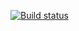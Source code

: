[![Build status](https://ci.appveyor.com/api/projects/status/657wp5r4x49q2pa5?svg=true)](https://ci.appveyor.com/project/ArthurPetrosov/cihomeworkrest)
